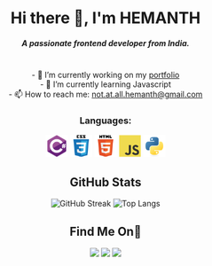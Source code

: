 <h1 align="center">Hi there 👋, I'm HEMANTH</h1>  
<h5 align="center">A passionate frontend developer from India.</h5>

<div align="center">
  <br>
  - 🔭 I’m currently working on my <a href="https://hjv.netlify.app"> portfolio</a><br> 
  - 🌱 I’m currently learning Javascript<br>
  - 📫 How to reach me: <a href="mailto:not.at.at.all.hemanth@gmail.com">not.at.all.hemanth@gmail.com</a>
</div>

<h3 align="center">Languages:</h3>
<p align="center">
  <img src="https://raw.githubusercontent.com/devicons/devicon/master/icons/csharp/csharp-original.svg" alt="csharp" width="40" height="40"/>
  <img src="https://raw.githubusercontent.com/devicons/devicon/master/icons/css3/css3-original-wordmark.svg" alt="css3" width="40" height="40"/>
  <img src="https://raw.githubusercontent.com/devicons/devicon/master/icons/html5/html5-original-wordmark.svg" alt="html5" width="40" height="40"/> 
  <img src="https://raw.githubusercontent.com/devicons/devicon/master/icons/javascript/javascript-original.svg" alt="javascript" width="40" height="40"/> 
  <img src="https://raw.githubusercontent.com/devicons/devicon/master/icons/python/python-original.svg" alt="python" width="40" height="40"/></p> 

<h2 align="center">GitHub Stats</h2>
<div align="center">
  
![GitHub Streak](https://github-readme-streak-stats.herokuapp.com/?user=stinkykronos&theme=black-ice) ![Top Langs](https://github-readme-stats.vercel.app/api/top-langs/?username=stinkykronos)
  
</div>

<h2 align="center">Find Me On🔎</h2>
<div align="center">  
    <a href="https://github.com/StinkyKronos"><img src="https://img.icons8.com/fluency/50/000000/github.png" height="40"></a>
    <a href="https://www.instagram.com/stinkykronos/"><img src="https://cdn2.iconfinder.com/data/icons/social-media-2285/512/1_Instagram_colored_svg_1-512.png" height="40"></a>
    <a href="https://hjv.netlify.app"><img src="https://img.icons8.com/office/50/000000/cloud.png" height="40"></a>  
</div>
